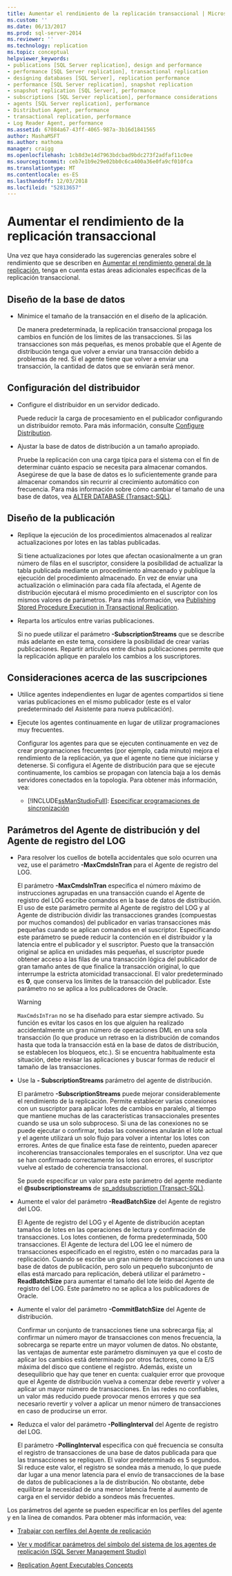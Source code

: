 ```yaml
---
title: Aumentar el rendimiento de la replicación transaccional | Microsoft Docs
ms.custom: ''
ms.date: 06/13/2017
ms.prod: sql-server-2014
ms.reviewer: ''
ms.technology: replication
ms.topic: conceptual
helpviewer_keywords:
- publications [SQL Server replication], design and performance
- performance [SQL Server replication], transactional replication
- designing databases [SQL Server], replication performance
- performance [SQL Server replication], snapshot replication
- snapshot replication [SQL Server], performance
- subscriptions [SQL Server replication], performance considerations
- agents [SQL Server replication], performance
- Distribution Agent, performance
- transactional replication, performance
- Log Reader Agent, performance
ms.assetid: 67084a67-43ff-4065-987a-3b16d1841565
author: MashaMSFT
ms.author: mathoma
manager: craigg
ms.openlocfilehash: 1cb8d3e14d7963bdcbad9bdc273f2adfaf11c0ee
ms.sourcegitcommit: ceb7e1b9e29e02bb0c6ca400a36e0fa9cf010fca
ms.translationtype: MT
ms.contentlocale: es-ES
ms.lasthandoff: 12/03/2018
ms.locfileid: "52813657"
---
```

# <a name="enhance-transactional-replication-performance"></a>Aumentar el rendimiento de la replicación transaccional
  Una vez que haya considerado las sugerencias generales sobre el rendimiento que se describen en [Aumentar el rendimiento general de la replicación](enhance-general-replication-performance.md), tenga en cuenta estas áreas adicionales específicas de la replicación transaccional.  
  
## <a name="database-design"></a>Diseño de la base de datos  
  
-   Minimice el tamaño de la transacción en el diseño de la aplicación.  
  
     De manera predeterminada, la replicación transaccional propaga los cambios en función de los límites de las transacciones. Si las transacciones son más pequeñas, es menos probable que el Agente de distribución tenga que volver a enviar una transacción debido a problemas de red. Si el agente tiene que volver a enviar una transacción, la cantidad de datos que se enviarán será menor.  
  
## <a name="distributor-configuration"></a>Configuración del distribuidor  
  
-   Configure el distribuidor en un servidor dedicado.  
  
     Puede reducir la carga de procesamiento en el publicador configurando un distribuidor remoto. Para más información, consulte [Configure Distribution](../configure-distribution.md).  
  
-   Ajustar la base de datos de distribución a un tamaño apropiado.  
  
     Pruebe la replicación con una carga típica para el sistema con el fin de determinar cuánto espacio se necesita para almacenar comandos. Asegúrese de que la base de datos es lo suficientemente grande para almacenar comandos sin recurrir al crecimiento automático con frecuencia. Para más información sobre cómo cambiar el tamaño de una base de datos, vea [ALTER DATABASE &#40;Transact-SQL&#41;](/sql/t-sql/statements/alter-database-transact-sql).  
  
## <a name="publication-design"></a>Diseño de la publicación  
  
-   Replique la ejecución de los procedimientos almacenados al realizar actualizaciones por lotes en las tablas publicadas.  
  
     Si tiene actualizaciones por lotes que afectan ocasionalmente a un gran número de filas en el suscriptor, considere la posibilidad de actualizar la tabla publicada mediante un procedimiento almacenado y publique la ejecución del procedimiento almacenado. En vez de enviar una actualización o eliminación para cada fila afectada, el Agente de distribución ejecutará el mismo procedimiento en el suscriptor con los mismos valores de parámetros. Para más información, vea [Publishing Stored Procedure Execution in Transactional Replication](../transactional/publishing-stored-procedure-execution-in-transactional-replication.md).  
  
-   Reparta los artículos entre varias publicaciones.  
  
     Si no puede utilizar el parámetro **-SubscriptionStreams** que se describe más adelante en este tema, considere la posibilidad de crear varias publicaciones. Repartir artículos entre dichas publicaciones permite que la replicación aplique en paralelo los cambios a los suscriptores.  
  
## <a name="subscription-considerations"></a>Consideraciones acerca de las suscripciones  
  
-   Utilice agentes independientes en lugar de agentes compartidos si tiene varias publicaciones en el mismo publicador (este es el valor predeterminado del Asistente para nueva publicación).  
  
-   Ejecute los agentes continuamente en lugar de utilizar programaciones muy frecuentes.  
  
     Configurar los agentes para que se ejecuten continuamente en vez de crear programaciones frecuentes (por ejemplo, cada minuto) mejora el rendimiento de la replicación, ya que el agente no tiene que iniciarse y detenerse. Si configura el Agente de distribución para que se ejecute continuamente, los cambios se propagan con latencia baja a los demás servidores conectados en la topología. Para obtener más información, vea:  
  
    -   [!INCLUDE[ssManStudioFull](../../../includes/ssmanstudiofull-md.md)]: [Especificar programaciones de sincronización](../specify-synchronization-schedules.md)  
  
## <a name="distribution-agent-and-log-reader-agent-parameters"></a>Parámetros del Agente de distribución y del Agente de registro del LOG  
  
-   Para resolver los cuellos de botella accidentales que solo ocurren una vez, use el parámetro **-MaxCmdsInTran** para el Agente de registro del LOG.  
  
     El parámetro **-MaxCmdsInTran** especifica el número máximo de instrucciones agrupadas en una transacción cuando el Agente de registro del LOG escribe comandos en la base de datos de distribución. El uso de este parámetro permite al Agente de registro del LOG y al Agente de distribución dividir las transacciones grandes (compuestas por muchos comandos) del publicador en varias transacciones más pequeñas cuando se aplican comandos en el suscriptor. Especificando este parámetro se puede reducir la contención en el distribuidor y la latencia entre el publicador y el suscriptor. Puesto que la transacción original se aplica en unidades más pequeñas, el suscriptor puede obtener acceso a las filas de una transacción lógica del publicador de gran tamaño antes de que finalice la transacción original, lo que interrumpe la estricta atomicidad transaccional. El valor predeterminado es **0**, que conserva los límites de la transacción del publicador. Este parámetro no se aplica a los publicadores de Oracle.  
  
    > [!WARNING]  
    >  `MaxCmdsInTran` no se ha diseñado para estar siempre activado. Su función es evitar los casos en los que alguien ha realizado accidentalmente un gran número de operaciones DML en una sola transacción (lo que produce un retraso en la distribución de comandos hasta que toda la transacción está en la base de datos de distribución, se establecen los bloqueos, etc.). Si se encuentra habitualmente esta situación, debe revisar las aplicaciones y buscar formas de reducir el tamaño de las transacciones.  
  
-   Use la **- SubscriptionStreams** parámetro del agente de distribución.  
  
     El parámetro **-SubscriptionStreams** puede mejorar considerablemente el rendimiento de la replicación. Permite establecer varias conexiones con un suscriptor para aplicar lotes de cambios en paralelo, al tiempo que mantiene muchas de las características transaccionales presentes cuando se usa un solo subproceso. Si una de las conexiones no se puede ejecutar o confirmar, todas las conexiones anularán el lote actual y el agente utilizará un solo flujo para volver a intentar los lotes con errores. Antes de que finalice esta fase de reintento, pueden aparecer incoherencias transaccionales temporales en el suscriptor. Una vez que se han confirmado correctamente los lotes con errores, el suscriptor vuelve al estado de coherencia transaccional.  
  
     Se puede especificar un valor para este parámetro del agente mediante el **@subscriptionstreams** de [sp_addsubscription &#40;Transact-SQL&#41;](/sql/relational-databases/system-stored-procedures/sp-addsubscription-transact-sql).  
  
-   Aumente el valor del parámetro **-ReadBatchSize** del Agente de registro del LOG.  
  
     El Agente de registro del LOG y el Agente de distribución aceptan tamaños de lotes en las operaciones de lectura y confirmación de transacciones. Los lotes contienen, de forma predeterminada, 500 transacciones. El Agente de lectura del LOG lee el número de transacciones especificado en el registro, estén o no marcadas para la replicación. Cuando se escribe un gran número de transacciones en una base de datos de publicación, pero solo un pequeño subconjunto de ellas está marcado para replicación, deberá utilizar el parámetro **-ReadBatchSize** para aumentar el tamaño del lote leído del Agente de registro del LOG. Este parámetro no se aplica a los publicadores de Oracle.  
  
-   Aumente el valor del parámetro **-CommitBatchSize** del Agente de distribución.  
  
     Confirmar un conjunto de transacciones tiene una sobrecarga fija; al confirmar un número mayor de transacciones con menos frecuencia, la sobrecarga se reparte entre un mayor volumen de datos. No obstante, las ventajas de aumentar este parámetro disminuyen ya que el costo de aplicar los cambios está determinado por otros factores, como la E/S máxima del disco que contiene el registro. Además, existe un desequilibrio que hay que tener en cuenta: cualquier error que provoque que el Agente de distribución vuelva a comenzar debe revertir y volver a aplicar un mayor número de transacciones. En las redes no confiables, un valor más reducido puede provocar menos errores y que sea necesario revertir y volver a aplicar un menor número de transacciones en caso de producirse un error.  
  
-   Reduzca el valor del parámetro **-PollingInterval** del Agente de registro del LOG.  
  
     El parámetro **-PollingInterval** especifica con qué frecuencia se consulta el registro de transacciones de una base de datos publicada para que las transacciones se repliquen. El valor predeterminado es 5 segundos. Si reduce este valor, el registro se sondea más a menudo, lo que puede dar lugar a una menor latencia para el envío de transacciones de la base de datos de publicaciones a la de distribución. No obstante, debe equilibrar la necesidad de una menor latencia frente al aumento de carga en el servidor debido a sondeos más frecuentes.  
  
 Los parámetros del agente se pueden especificar en los perfiles del agente y en la línea de comandos. Para obtener más información, vea:  
  
-   [Trabajar con perfiles del Agente de replicación](../agents/replication-agent-profiles.md)  
  
-   [Ver y modificar parámetros del símbolo del sistema de los agentes de replicación &#40;SQL Server Management Studio&#41;](../agents/view-and-modify-replication-agent-command-prompt-parameters.md)  
  
-   [Replication Agent Executables Concepts](../concepts/replication-agent-executables-concepts.md)  
  
  
